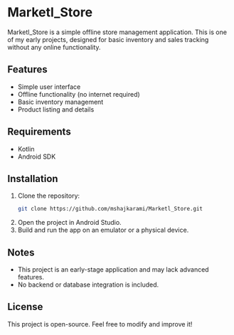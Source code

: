 # Marketl_Store

Marketl_Store is a simple offline store management application. This is one of my early projects, designed for basic inventory and sales tracking without any online functionality.

## Features
- Simple user interface
- Offline functionality (no internet required)
- Basic inventory management
- Product listing and details

## Requirements
- Kotlin
- Android SDK

## Installation
1. Clone the repository:
   ```sh
   git clone https://github.com/mshajkarami/Marketl_Store.git
   ```
2. Open the project in Android Studio.
3. Build and run the app on an emulator or a physical device.

## Notes
- This project is an early-stage application and may lack advanced features.
- No backend or database integration is included.

## License
This project is open-source. Feel free to modify and improve it!
